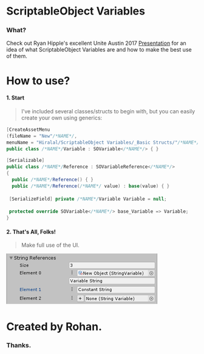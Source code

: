 
# ScriptableObject Variables

### What?

Check out Ryan Hipple's excellent Unite Austin 2017 [Presentation](https://youtu.be/raQ3iHhE_Kk?t=1057) for an idea of what ScriptableObject Variables are and how to make the best use of them.

# How to use?

#### 1. Start

>I've included several classes/structs to begin with, but you can easily create your own using generics:

```C#
[CreateAssetMenu
(fileName = "New"/*NAME*/,
menuName = "Hiralal/ScriptableObject Variables/_Basic Structs/"/*NAME*/)]  
public class /*NAME*/Variable : SOVariable</*NAME*/> { }
```
```C#
[Serializable]  
public class /*NAME*/Reference : SOVariableReference</*NAME*/>  
{   
  public /*NAME*/Reference() { }  
  public /*NAME*/Reference(/*NAME*/ value) : base(value) { }  
  
 [SerializeField] private /*NAME*/Variable Variable = null;  
 
 protected override SOVariable</*NAME*/> base_Variable => Variable;  
}
```

#### 2. That's All, Folks!

>Make full use of the UI.
>

![IMAGEPLACEHOLDER - image](images~/0.png)


# Created by Rohan.
### Thanks.